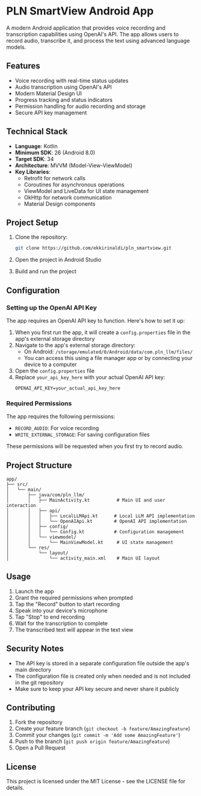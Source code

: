 # PLN SmartView Android App

A modern Android application that provides voice recording and transcription capabilities using OpenAI's API. The app allows users to record audio, transcribe it, and process the text using advanced language models.

## Features

- Voice recording with real-time status updates
- Audio transcription using OpenAI's API
- Modern Material Design UI
- Progress tracking and status indicators
- Permission handling for audio recording and storage
- Secure API key management

## Technical Stack

- **Language**: Kotlin
- **Minimum SDK**: 26 (Android 8.0)
- **Target SDK**: 34
- **Architecture**: MVVM (Model-View-ViewModel)
- **Key Libraries**:
  - Retrofit for network calls
  - Coroutines for asynchronous operations
  - ViewModel and LiveData for UI state management
  - OkHttp for network communication
  - Material Design components

## Project Setup

1. Clone the repository:
   ```bash
   git clone https://github.com/ekkirinaldi/pln_smartview.git
   ```

2. Open the project in Android Studio

3. Build and run the project

## Configuration

### Setting up the OpenAI API Key

The app requires an OpenAI API key to function. Here's how to set it up:

1. When you first run the app, it will create a `config.properties` file in the app's external storage directory
2. Navigate to the app's external storage directory:
   - On Android: `/storage/emulated/0/Android/data/com.pln_llm/files/`
   - You can access this using a file manager app or by connecting your device to a computer
3. Open the `config.properties` file
4. Replace `your_api_key_here` with your actual OpenAI API key:
   ```
   OPENAI_API_KEY=your_actual_api_key_here
   ```

### Required Permissions

The app requires the following permissions:
- `RECORD_AUDIO`: For voice recording
- `WRITE_EXTERNAL_STORAGE`: For saving configuration files

These permissions will be requested when you first try to record audio.

## Project Structure

```
app/
├── src/
│   └── main/
│       ├── java/com/pln_llm/
│       │   ├── MainActivity.kt          # Main UI and user interaction
│       │   ├── api/
│       │   │   ├── LocalLLMApi.kt      # Local LLM API implementation
│       │   │   └── OpenAIApi.kt        # OpenAI API implementation
│       │   ├── config/
│       │   │   └── Config.kt           # Configuration management
│       │   └── viewmodel/
│       │       └── MainViewModel.kt     # UI state management
│       └── res/
│           └── layout/
│               └── activity_main.xml    # Main UI layout
```

## Usage

1. Launch the app
2. Grant the required permissions when prompted
3. Tap the "Record" button to start recording
4. Speak into your device's microphone
5. Tap "Stop" to end recording
6. Wait for the transcription to complete
7. The transcribed text will appear in the text view

## Security Notes

- The API key is stored in a separate configuration file outside the app's main directory
- The configuration file is created only when needed and is not included in the git repository
- Make sure to keep your API key secure and never share it publicly

## Contributing

1. Fork the repository
2. Create your feature branch (`git checkout -b feature/AmazingFeature`)
3. Commit your changes (`git commit -m 'Add some AmazingFeature'`)
4. Push to the branch (`git push origin feature/AmazingFeature`)
5. Open a Pull Request

## License

This project is licensed under the MIT License - see the LICENSE file for details. 